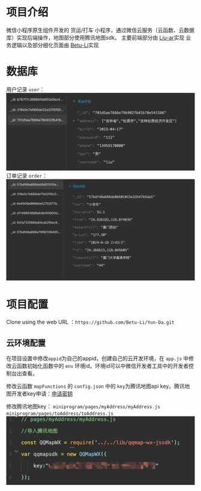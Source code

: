 # 项目介绍
微信小程序原生组件开发的 货运/打车 小程序，通过微信云服务（云函数、云数据库）实现后端操作，地图部分使用腾讯地图sdk。
主要前端部分由 [Liu-ar](https://gitee.com/liu-ar)实现
业务逻辑以及部分细化页面由 [Betu-Li](https://github.com/Betu-Li)实现

# 数据库
用户记录 `user`：
![user](assets/17185236810604.jpg)
订单记录 `order`：
![order](assets/17185237533812.jpg)

# 项目配置
Clone using the web URL ：`https://github.com/Betu-Li/Yun-Da.git`
## 云环境配置
在项目设置中修改`appid`为自己的appid，创建自己的云开发环境，在 `app.js` 中修改云函数初始化函数中的 `env` 环境id。环境id可以中微信开发者工具中的开发者控制台出查看。

修改云函数 `mapFunctions` 的 `config.json` 中的 `key`为腾讯地图api key。腾讯地图开发者key申请：[申请密钥](https://lbs.qq.com/dev/console/key/add)

修改腾讯地图key：
`miniprogram/pages/myAddress/myAddress.js` 
`miniprogram/pages/toAddress/toAddress.js`
![key](assets/17185245367258.jpg)
